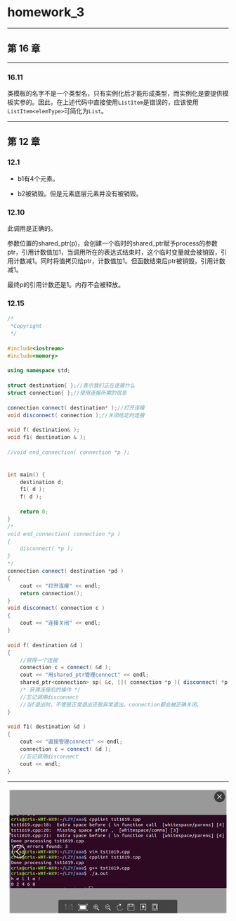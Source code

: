 # homework_3
---
## 第 16 章
---
### 16.11

类模板的名字不是一个类型名，只有实例化后才能形成类型，而实例化是要提供模板实参的。因此，在上述代码中直接使用`ListItem`是错误的，应该使用`ListItem<elemType>`可简化为`List`。

---
## 第 12 章

### 12.1

- b1有4个元素。

- b2被销毁。但是元素底层元素并没有被销毁。

### 12.10

此调用是正确的。

参数位置的shared_ptr<int>(p)，会创建一个临时的shared_ptr赋予process的参数ptr，引用计数值加1，当调用所在的表达式结束时，这个临时变量就会被销毁，引用计数减1。同时将值拷贝给ptr，计数值加1。但函数结束后ptr被销毁，引用计数减1。

最终p的引用计数还是1。内存不会被释放。

### 12.15

```C++
/*
 *Copyright
 */
 
#include<iostream>
#include<memory>
 
using namespace std;
 
struct destination{ };//表示我们正在连接什么
struct connection{ };//使用连接所需的信息
 
connection connect( destination* );//打开连接
void disconnect( connection );//关闭给定的连接
 
void f( destination& );
void f1( destination & );
 
//void end_connection( connection *p );
 
 
int main() {
    destination d;
    f1( d );
    f( d );
 
    return 0;
}
/*
void end_connection( connection *p )
{
    disconnect( *p );
}
*/
connection connect( destination *pd )
{
    cout << "打开连接" << endl;
    return connection();
}
void disconnect( connection c )
{
    cout << "连接关闭" << endl;
}
 
void f( destination &d )
{
    //获得一个连接
    connection c = connect( &d );
    cout << "用shared_ptr管理connect" << endl;
    shared_ptr<connection> sp( &c, []( connection *p ){ disconnect( *p ); } );
    /* 获得连接后的操作 */
    //忘记调用disconnect
    //当f退出时，不管是正常退出还是异常退出，connection都会被正确关闭。
}
 
void f1( destination &d )
{
    cout << "直接管理connect" << endl;
    connection c = connect( &d );
    //忘记调用disconnect
    cout << endl;
}
```

---
![login](https://github.com/UpCris/homework_3/blob/master/tst1619.png)
